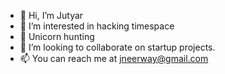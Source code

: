 - 👋 Hi, I’m Jutyar
- 👀 I’m interested in hacking timespace
- 🌱 Unicorn hunting
- 💞️ I’m looking to collaborate on startup projects.
- 📫 You can reach me at jneerway@gmail.com

<!---
Nerway/Nerway is a ✨ special ✨ repository because its `README.md` (this file) appears on your GitHub profile.
You can click the Preview link to take a look at your changes.
--->
